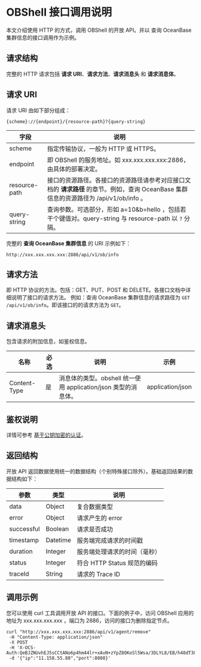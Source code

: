# OBShell 接口调用说明

本文介绍使用 HTTP 的方式，调用 OBShell 的开放 API。并以 查询 OceanBase 集群信息的接口调用作为示例。

## 请求结构

完整的 HTTP 请求包括 **请求 URI**、**请求方法**、**请求消息头** 和 **请求消息体**。

## 请求 URI

请求 URI 由如下部分组成：

```shell
{scheme}://{endpoint}/{resource-path}?{query-string}
```

| 字段 | 说明 |
| --- | --- |
| scheme | 指定传输协议，一般为 HTTP 或 HTTPS。 |
| endpoint | 即 OBShell 的服务地址。如 xxx.xxx.xxx.xxx:2886，由具体的部署决定。 |
| resource-path | 接口的资源路径。各接口的资源路径请参考对应接口文档的 **请求路径** 的章节。例如，查询 OceanBase 集群信息的资源路径为 /api/v1/ob/info 。 |
| query-string | 查询参数。可选部分，形如 a=10&b=hello ，包括若干个键值对。query-string 与 resource-path 以 `?` 分隔。 |

完整的 **查询 OceanBase 集群信息** 的 URI 示例如下：

```shell
http://xxx.xxx.xxx.xxx:2886/api/v1/ob/info
```

## 请求方法

即 HTTP 协议的方法。包括：GET、PUT、POST 和 DELETE。各接口文档中详细说明了接口的请求方法。
例如：查询 OceanBase 集群信息的请求路径为 `GET /api/v1/ob/info`。即该接口的的请求方法为 `GET`。

## 请求消息头

包含请求的附加信息，如鉴权信息。

| 名称 | 必选 | 说明 | 示例 |
| --- | --- | --- | --- |
| Content-Type | 是 | 消息体的类型。obshell 统一使用 application/json 类型的消息体。 | application/json |

## 鉴权说明

详情可参考 [基于公钥加密的认证](200.public-key-encryption-authentication.md)。

## 返回结构

开放 API 返回数据使用统一的数据结构（个别特殊接口除外）。基础返回结果的数据结构如下：

| 参数 | 类型 | 说明 |
| --- | --- | --- |
| data | Object | 复合数据类型 |
| error | Object | 请求产生的 error |
| successful | Boolean | 请求是否成功 |
| timestamp | Datetime | 服务端完成请求的时间戳 |
| duration | Integer | 服务端处理请求的时间（毫秒） |
| status | Integer | 符合 HTTP Status 规范的编码 |
| traceId | String | 请求的 Trace ID |

## 调用示例

您可以使用 curl 工具调用开放 API 的接口。下面的例子中，访问 OBShell 应用的地址为 xxx.xxx.xxx.xxx ，端口为 2886，访问的接口为删除指定节点。

```shell
curl "http://xxx.xxx.xxx.xxx:2886/api/v1/agent/remove"
 -H "Content-Type: application/json" 
 -X POST 
 -H 'X-OCS-Auth:QeBJZNUvhEJ5sCCtANo6p4hm44lr+xAvN+zYpZ8OKoSl5Wsa/3DLYL8/EB/h48dT3QaTuGFgh4R1Y/jqMW4FYRRiZxk97JC+uPUVt3G4np1UIKIXk30diItIk0oq8DBTPdKQix8IE45zk+D1np7LwAHBTcr7kQsOilgQR+D9N9g='  
 -d '{"ip":"11.158.55.88","port":8088}' 
```
